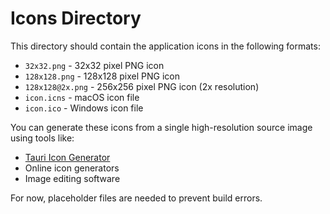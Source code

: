 # Icons Directory

This directory should contain the application icons in the following formats:

- `32x32.png` - 32x32 pixel PNG icon
- `128x128.png` - 128x128 pixel PNG icon  
- `128x128@2x.png` - 256x256 pixel PNG icon (2x resolution)
- `icon.icns` - macOS icon file
- `icon.ico` - Windows icon file

You can generate these icons from a single high-resolution source image using tools like:
- [Tauri Icon Generator](https://tauri.app/guides/features/icons/)
- Online icon generators
- Image editing software

For now, placeholder files are needed to prevent build errors.

